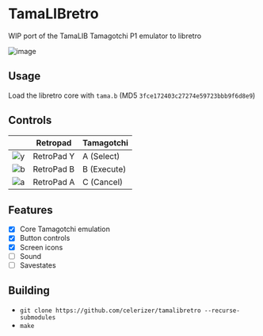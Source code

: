 # TamaLIBretro

WIP port of the TamaLIB Tamagotchi P1 emulator to libretro

![image](https://github.com/user-attachments/assets/21ab4324-3bd5-4dcc-b8ea-b562e7deb907)

## Usage
Load the libretro core with `tama.b` (MD5 `3fce172403c27274e59723bbb9f6d8e9`)

## Controls
| | Retropad | Tamagotchi |
|-|-|-|
| ![y](https://github.com/user-attachments/assets/4a18efa5-ab53-4617-bcb3-3da92f71b651) | RetroPad Y | A (Select) |
| ![b](https://github.com/user-attachments/assets/70fa7f03-51fe-4677-99a7-e757f4dcbcd1) | RetroPad B | B (Execute) |
| ![a](https://github.com/user-attachments/assets/2ba2ac0e-e122-4c39-844b-4c80833d5593) | RetroPad A | C (Cancel) |

## Features
- [x] Core Tamagotchi emulation
- [x] Button controls
- [x] Screen icons
- [ ] Sound
- [ ] Savestates

## Building
* `git clone https://github.com/celerizer/tamalibretro --recurse-submodules`
* `make`
